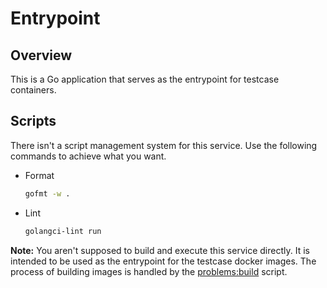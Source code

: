 # Entrypoint

## Overview

This is a Go application that serves as the entrypoint for testcase containers.

## Scripts

There isn't a script management system for this service. Use the following commands to achieve what you want.

- Format

  ```sh
  gofmt -w .
  ```

- Lint

  ```sh
  golangci-lint run
  ```

**Note:** You aren't supposed to build and execute this service directly. It is intended to be used as the entrypoint for the testcase docker images. The process of building images is handled by the [problems:build](../../README.md#problemsbuild) script.
